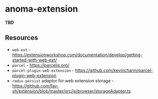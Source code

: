 # anoma-extension

__TBD__

## Resources

- `web-ext` - <https://extensionworkshop.com/documentation/develop/getting-started-with-web-ext/>
- `parcel` - <https://parceljs.org/>
- `parcel-plugin-web-extension` - <https://github.com/kevincharm/parcel-plugin-web-extension>
- `redux-persist` adaptor for web extension storage - <https://github.com/fav-sh/extension/blob/master/src/js/browser/storageAdapter.ts>

